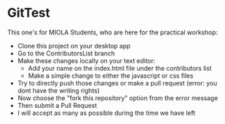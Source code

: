 # GitTest

This one's for MIOLA Students, who are here for the practical workshop:
- Clone this project on your desktop app
- Go to the ContributorsList branch
- Make these changes locally on your text editor:
  * Add your name on the index.html file under the contributors list
  * Make a simple change to either the javascript or css files
- Try to directly push those changes or make a pull request (error: you dont have the writing rights)
- Now choose the "fork this repository" option from the error message
- Then submit a Pull Request
- I will accept as many as possible during the time we have left

